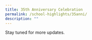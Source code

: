```yaml
---
title: 35th Anniversary Celebration
permalink: /school-highlights/35anni/
description: ""
---
```

Stay tuned for more updates.